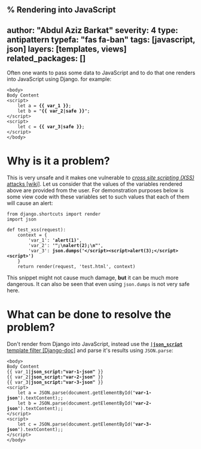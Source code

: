% Rendering into JavaScript
---
author: "Abdul Aziz Barkat"
severity: 4
type: antipattern
typefa: "fas fa-ban"
tags: [javascript, json]
layers: [templates, views]
related_packages: []
---

Often one wants to pass some data to JavaScript and to do that one renders into JavaScript using Django. for example:

<pre class="django"><code>&lt;body&gt;
Body Content
&lt;script&gt;
    let a = <b>{{ var_1 }}</b>;
    let b = &quot;<b>{{ var_2|safe }}</b>&quot;;
&lt;/script&gt;
&lt;script&gt;
    let c = <b>{{ var_3|safe }}</b>;
&lt;/script&gt;
&lt;/body&gt;</code></pre>

# Why is it a problem?

This is very unsafe and it makes one vulnerable to [*cross site scripting (XSS)* attacks [wiki]](https://en.wikipedia.org/wiki/Cross-site_scripting). Let us consider that the values of the variables rendered above are provided from the user. For demonstration purposes below is some view code with these variables set to such values that each of them will cause an alert:

<pre class="python"><code>from django.shortcuts import render
import json

def test_xss(request):
    context = {
        'var_1': <b>'alert(1)'</b>,
        'var_2': <b>'&quot;;\nalert(2);\n&quot;'</b>,
        'var_3': <b>json.dumps('&lt;/script&gt;&lt;script&gt;alert(3);&lt;/script&gt;&lt;script&gt;')</b>
    }
    return render(request, 'test.html', context)</code></pre>

This snippet might not cause much damage, **but** it can be much more dangerous. It can also be seen that even using `json.dumps` is not very safe here.

# What can be done to resolve the problem?

Don't render from Django into JavaScript, instead use the [**`|json_script`** template filter [Django-doc]](https://docs.djangoproject.com/en/3.2/ref/templates/builtins/#json-script) and parse it's results using `JSON.parse`:

<pre class="django"><code>&lt;body&gt;
Body Content
{{ var_1<b>|json_script:&quot;var-1-json&quot;</b> }}
{{ var_2<b>|json_script:&quot;var-2-json&quot;</b> }}
{{ var_3<b>|json_script:&quot;var-3-json&quot;</b> }}
&lt;script&gt;
    let a = JSON.parse(document.getElementById(<b>'var-1-json'</b>).textContent);;
    let b = JSON.parse(document.getElementById(<b>'var-2-json'</b>).textContent);;
&lt;/script&gt;
&lt;script&gt;
    let c = JSON.parse(document.getElementById(<b>'var-3-json'</b>).textContent);;
&lt;/script&gt;
&lt;/body&gt;</code></pre>
